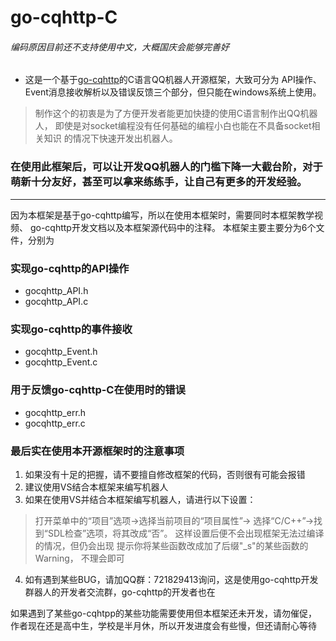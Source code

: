 # go-cqhttp-C
###### 编码原因目前还不支持使用中文，大概国庆会能够完善好
* 这是一个基于[go-cqhttp](https://github.com/Mrs4s/go-cqhttp)的C语言QQ机器人开源框架，大致可分为 API操作、
Event消息接收解析以及错误反馈三个部分，但只能在windows系统上使用。
> 制作这个的初衷是为了方便开发者能更加快捷的使用C语言制作出QQ机器人，
即使是对socket编程没有任何基础的编程小白也能在不具备socket相关知识
的情况下快速开发出机器人。

### 在使用此框架后，可以让开发QQ机器人的门槛下降一大截台阶，对于萌新十分友好，甚至可以拿来练练手，让自己有更多的开发经验。

***

因为本框架是基于go-cqhttp编写，所以在使用本框架时，需要同时本框架教学视频、
go-cqhttp开发文档以及本框架源代码中的注释。
本框架主要主要分为6个文件，分别为
### 实现go-cqhttp的API操作
* gocqhttp_API.h
* gocqhttp_API.c

### 实现go-cqhttp的事件接收
* gocqhttp_Event.h
* gocqhttp_Event.c

### 用于反馈go-cqhttp-C在使用时的错误
* gocqhttp_err.h
* gocqhttp_err.c

 ### 最后实在使用本开源框架时的注意事项
1.  如果没有十足的把握，请不要擅自修改框架的代码，否则很有可能会报错
2.  建议使用VS结合本框架来编写机器人
3.  如果在使用VS并结合本框架编写机器人，请进行以下设置：
> 打开菜单中的“项目”选项->选择当前项目的“项目属性”->
选择“C/C++”->找到“SDL检查”选项，将其改成“否”。
这样设置后便不会出现框架无法过编译的情况，但仍会出现
提示你将某些函数改成加了后缀"_s"的某些函数的Warning，
不理会即可
4. 如有遇到某些BUG，请加QQ群：721829413询问，这是使用go-cqhttp开发群器人的开发者交流群，go-cqhttp的开发者也在

如果遇到了某些go-cqhtpp的某些功能需要使用但本框架还未开发，请勿催促，
作者现在还是高中生，学校是半月休，所以开发进度会有些慢，但还请耐心等待
